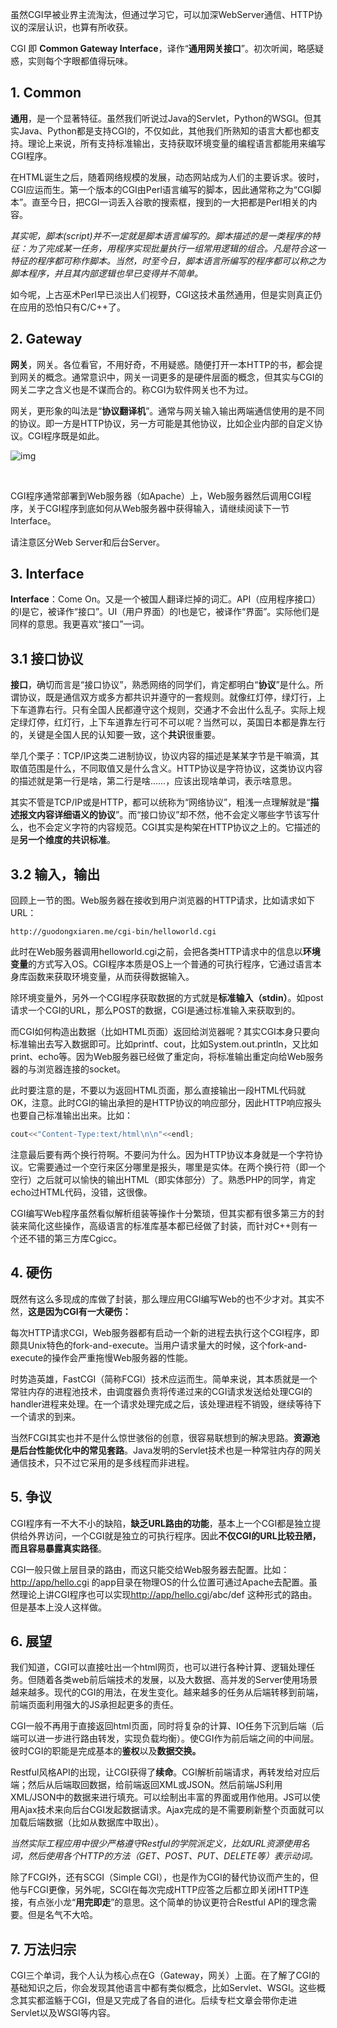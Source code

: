虽然CGI早被业界主流淘汰，但通过学习它，可以加深WebServer通信、HTTP协议的深层认识，也算有所收获。



CGI 即 **Common Gateway Interface**，译作“**通用网关接口**”。初次听闻，略感疑惑，实则每个字眼都值得玩味。

## 1. Common

​       **通用**，是一个显著特征。虽然我们听说过Java的Servlet，Python的WSGI。但其实Java、Python都是支持CGI的，不仅如此，其他我们所熟知的语言大都也都支持。理论上来说，所有支持标准输出，支持获取环境变量的编程语言都能用来编写CGI程序。

​       在HTML诞生之后，随着网络规模的发展，动态网站成为人们的主要诉求。彼时，CGI应运而生。第一个版本的CGI由Perl语言编写的脚本，因此通常称之为“CGI脚本”。直至今日，把CGI一词丢入谷歌的搜索框，搜到的一大把都是Perl相关的内容。

*其实呢，脚本(script)并不一定就是脚本语言编写的。脚本描述的是一类程序的特征：为了完成某一任务，用程序实现批量执行一组常用逻辑的组合。凡是符合这一特征的程序都可称作脚本。当然，时至今日，脚本语言所编写的程序都可以称之为脚本程序，并且其内部逻辑也早已变得并不简单。*

如今呢，上古巫术Perl早已淡出人们视野，CGI这技术虽然通用，但是实则真正仍在应用的恐怕只有C/C++了。



## 2. Gateway

​       **网关**，网关。各位看官，不用好奇，不用疑惑。随便打开一本HTTP的书，都会提到网关的概念。通常意识中，网关一词更多的是硬件层面的概念，但其实与CGI的网关二字之含义也是不谋而合的。称CGI为软件网关也不为过。

网关，更形象的叫法是“**协议翻译机**”。通常与网关输入输出两端通信使用的是不同的协议。即一方是HTTP协议，另一方可能是其他协议，比如企业内部的自定义协议。CGI程序既是如此。

![img](https://pic1.zhimg.com/80/v2-146dd92968211c1f8ae96ad4178fa66c_720w.jpg)

​                                                 

CGI程序通常部署到Web服务器（如Apache）上，Web服务器然后调用CGI程序，关于CGI程序到底如何从Web服务器中获得输入，请继续阅读下一节 Interface。

请注意区分Web Server和后台Server。



## 3. Interface

**Interface**：Come On。又是一个被国人翻译烂掉的词汇。API（应用程序接口）的I是它，被译作“接口”。UI（用户界面）的I也是它，被译作“界面”。实际他们是同样的意思。我更喜欢“接口”一词。

## 3.1 接口协议

​       **接口**，确切而言是“接口协议”，熟悉网络的同学们，肯定都明白“**协议**”是什么。所谓协议，既是通信双方或多方都共识并遵守的一套规则。就像红灯停，绿灯行，上下车道靠右行。只有全国人民都遵守这个规则，交通才不会出什么乱子。实际上规定绿灯停，红灯行，上下车道靠左行可不可以呢？当然可以，英国日本都是靠左行的，关键是全国人民的认知要一致，这个**共识**很重要。

​       举几个栗子：TCP/IP这类二进制协议，协议内容的描述是某某字节是干嘛滴，其取值范围是什么，不同取值又是什么含义。HTTP协议是字符协议，这类协议内容的描述就是第一行是啥，第二行是啥……，应该出现啥单词，表示啥意思。

​       其实不管是TCP/IP或是HTTP，都可以统称为“网络协议”，粗浅一点理解就是“**描述报文内容详细语义的协议**”。而“接口协议”却不然，他不会定义哪些字节该写什么，也不会定义字符的内容规范。CGI其实是构架在HTTP协议之上的。它描述的是**另一个维度的共识标准**。

## 3.2 输入，输出

回顾上一节的图。Web服务器在接收到用户浏览器的HTTP请求，比如请求如下URL：

```text
http://guodongxiaren.me/cgi-bin/helloworld.cgi
```

此时在Web服务器调用helloworld.cgi之前，会把各类HTTP请求中的信息以**环境变量**的方式写入OS。CGI程序本质是OS上一个普通的可执行程序，它通过语言本身库函数来获取环境变量，从而获得数据输入。

除环境变量外，另外一个CGI程序获取数据的方式就是**标准输入（stdin）**。如post请求一个CGI的URL，那么POST的数据，CGI是通过标准输入来获取到的。



而CGI如何构造出数据（比如HTML页面）返回给浏览器呢？其实CGI本身只要向标准输出去写入数据即可。比如printf、cout，比如System.out.println，又比如print、echo等。因为Web服务器已经做了重定向，将标准输出重定向给Web服务器的与浏览器连接的socket。

此时要注意的是，不要以为返回HTML页面，那么直接输出一段HTML代码就OK，注意。此时CGI的输出承担的是HTTP协议的响应部分，因此HTTP响应报头也要自己标准输出出来。比如：

```cpp
cout<<"Content-Type:text/html\n\n"<<endl;  
```

注意最后要有两个换行符啊。不要问为什么。因为HTTP协议本身就是一个字符协议。它需要通过一个空行来区分哪里是报头，哪里是实体。在两个换行符（即一个空行）之后就可以愉快的输出HTML（即实体部分）了。熟悉PHP的同学，肯定echo过HTML代码，没错，这很像。

CGI编写Web程序虽然看似解析组装等操作十分繁琐，但其实都有很多第三方的封装来简化这些操作，高级语言的标准库基本都已经做了封装，而针对C++则有一个还不错的第三方库Cgicc。

## 4. 硬伤

既然有这么多现成的库做了封装，那么理应用CGI编写Web的也不少才对。其实不然，**这是因为CGI有一大硬伤：**

每次HTTP请求CGI，Web服务器都有启动一个新的进程去执行这个CGI程序，即颇具Unix特色的fork-and-execute。当用户请求量大的时候，这个fork-and-execute的操作会严重拖慢Web服务器的性能。

时势造英雄，FastCGI（简称FCGI）技术应运而生。简单来说，其本质就是一个常驻内存的进程池技术，由调度器负责将传递过来的CGI请求发送给处理CGI的handler进程来处理。在一个请求处理完成之后，该处理进程不销毁，继续等待下一个请求的到来。

当然FCGI其实也并不是什么惊世骇俗的创意，很容易联想到的解决思路。**资源池是后台性能优化中的常见套路**。Java发明的Servlet技术也是一种常驻内存的网关通信技术，只不过它采用的是多线程而非进程。



## 5. 争议

CGI程序有一不大不小的缺陷，**缺乏URL路由的功能**，基本上一个CGI都是独立提供给外界访问，一个CGI就是独立的可执行程序。因此**不仅CGI的URL比较丑陋，而且容易暴露真实路径**。

CGI一般只做上层目录的路由，而这只能交给Web服务器去配置。比如：[http://app/hello.cgi](https://link.zhihu.com/?target=http%3A//app/hello.cgi) 的app目录在物理OS的什么位置可通过Apache去配置。虽然理论上讲CGI程序也可以实现[http://app/hello.cgi](https://link.zhihu.com/?target=http%3A//app/hello.cgi)/abc/def 这种形式的路由。但是基本上没人这样做。



## 6. 展望

​       我们知道，CGI可以直接吐出一个html网页，也可以进行各种计算、逻辑处理任务。但随着各类web前后端技术的发展，以及大数据、高并发的Server使用场景越来越多。现代的CGI的用法，在发生变化。越来越多的任务从后端转移到前端，前端页面利用强大的JS承担起更多的责任。

​       CGI一般不再用于直接返回html页面，同时将复杂的计算、IO任务下沉到后端（后端可以进一步进行路由转发，实现负载均衡）。使CGI作为前后端之间的中间层。彼时CGI的职能是完成基本的**鉴权**以及**数据交换。**

​       Restful风格API的出现，让CGI获得了**续命**。CGI解析前端请求，再转发给对应后端；然后从后端取回数据，给前端返回XML或JSON。然后前端JS利用XML/JSON中的数据来进行填充。可以绘制出丰富的界面或用作他用。JS可以使用Ajax技术来向后台CGI发起数据请求。Ajax完成的是不需要刷新整个页面就可以加载后端数据（比如从数据库中取出）。

*当然实际工程应用中很少严格遵守Restful的学院派定义，比如URL资源使用名词，然后使用各个HTTP的方法（GET、POST、PUT、DELETE等）表示动词。* 

除了FCGI外，还有SCGI（Simple CGI），也是作为CGI的替代协议而产生的，但他与FCGI更像，另外呢，SCGI在每次完成HTTP应答之后都立即关闭HTTP连接，有点张小龙“**用完即走**”的意思。这个简单的协议更符合Restful API的理念需要。但是名气不大哈。



## 7. 万法归宗

​       CGI三个单词，我个人认为核心点在G（Gateway，网关）上面。在了解了CGI的基础知识之后，你会发现其他语言中都有类似概念，比如Servlet、WSGI。这些概念其实都滥觞于CGI，但是又完成了各自的进化。后续专栏文章会带你走进Servlet以及WSGI等内容。